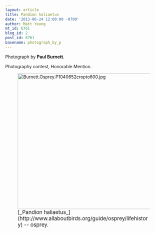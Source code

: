 ```yaml
---
layout: article
title: Pandion haliaetus
date: '2013-06-24 12:00:00 -0700'
author: Matt Young
mt_id: 6761
blog_id: 2
post_id: 6761
basename: photograph_by_p
---
```

Photograph by **Paul Burnett**.

Photography contest, Honorable Mention.

<figure>
<img src="{{ site.baseurl }}/uploads/2013/Burnett.Osprey.P1040652cropto600.jpg" alt="Burnett.Osprey.P1040652cropto600.jpg" width="607" height="433" />
<figcaption markdown="span">
<big>[_Pandion haliaetus_](http://www.allaboutbirds.org/guide/osprey/lifehistory) -- osprey.</big>

</figcaption>
</figure>
